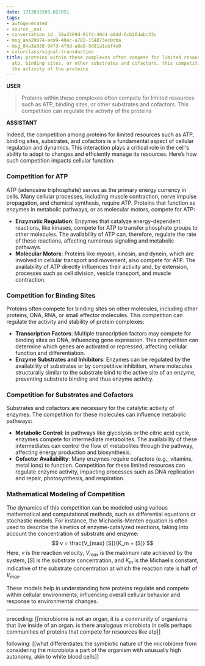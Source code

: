 ```yaml
---
date: 1713833203.027051
tags:
- autogenerated
- source__oai
- conversation_id__28a3569d-81f4-40d4-a84d-6cb264abc23c
- msg_aaa20074-ada9-404c-a782-154873ec0dba
- msg_84a3a938-94f3-4f9d-a8e8-9d81a1cef4e0
- colorclass/signal-transduction
title: proteins within these complexes often compete for limited resources such as
  atp, binding sites, or other substrates and cofactors. this competition can regulate
  the activity of the proteins
---
```


**USER**

>Proteins within these complexes often compete for limited resources such as ATP, binding sites, or other substrates and cofactors. This competition can regulate the activity of the proteins


**ASSISTANT**

Indeed, the competition among proteins for limited resources such as ATP, binding sites, substrates, and cofactors is a fundamental aspect of cellular regulation and dynamics. This interaction plays a critical role in the cell's ability to adapt to changes and efficiently manage its resources. Here’s how such competition impacts cellular function:

### Competition for ATP

ATP (adenosine triphosphate) serves as the primary energy currency in cells. Many cellular processes, including muscle contraction, nerve impulse propagation, and chemical synthesis, require ATP. Proteins that function as enzymes in metabolic pathways, or as molecular motors, compete for ATP:

- **Enzymatic Regulation**: Enzymes that catalyze energy-dependent reactions, like kinases, compete for ATP to transfer phosphate groups to other molecules. The availability of ATP can, therefore, regulate the rate of these reactions, affecting numerous signaling and metabolic pathways.
- **Molecular Motors**: Proteins like myosin, kinesin, and dynein, which are involved in cellular transport and movement, also compete for ATP. The availability of ATP directly influences their activity and, by extension, processes such as cell division, vesicle transport, and muscle contraction.

### Competition for Binding Sites

Proteins often compete for binding sites on other molecules, including other proteins, DNA, RNA, or small effector molecules. This competition can regulate the activity and stability of protein complexes:

- **Transcription Factors**: Multiple transcription factors may compete for binding sites on DNA, influencing gene expression. This competition can determine which genes are activated or repressed, affecting cellular function and differentiation.
- **Enzyme Substrates and Inhibitors**: Enzymes can be regulated by the availability of substrates or by competitive inhibition, where molecules structurally similar to the substrate bind to the active site of an enzyme, preventing substrate binding and thus enzyme activity.

### Competition for Substrates and Cofactors

Substrates and cofactors are necessary for the catalytic activity of enzymes. The competition for these molecules can influence metabolic pathways:

- **Metabolic Control**: In pathways like glycolysis or the citric acid cycle, enzymes compete for intermediate metabolites. The availability of these intermediates can control the flow of metabolites through the pathway, affecting energy production and biosynthesis.
- **Cofactor Availability**: Many enzymes require cofactors (e.g., vitamins, metal ions) to function. Competition for these limited resources can regulate enzyme activity, impacting processes such as DNA replication and repair, photosynthesis, and respiration.

### Mathematical Modeling of Competition

The dynamics of this competition can be modeled using various mathematical and computational methods, such as differential equations or stochastic models. For instance, the Michaelis-Menten equation is often used to describe the kinetics of enzyme-catalyzed reactions, taking into account the concentration of substrate and enzyme:
$$
v = \frac{V_{max} [S]}{K_m + [S]}
$$
Here, $v$ is the reaction velocity, $V_{max}$ is the maximum rate achieved by the system, $[S]$ is the substrate concentration, and $K_m$ is the Michaelis constant, indicative of the substrate concentration at which the reaction rate is half of $V_{max}$.

These models help in understanding how proteins regulate and compete within cellular environments, influencing overall cellular behavior and response to environmental changes.


---

preceding: [[microbiome is not an organ, it is a community of organisms that live inside of an organ. is there analogous microbiota in cells perhaps communities of proteins that compete for resources like atp]]  


following: [[what differentiates the symbiotic nature of the microbiome from considering the microbiota a part of the organism with unusually high autonomy, akin to white blood cells]]